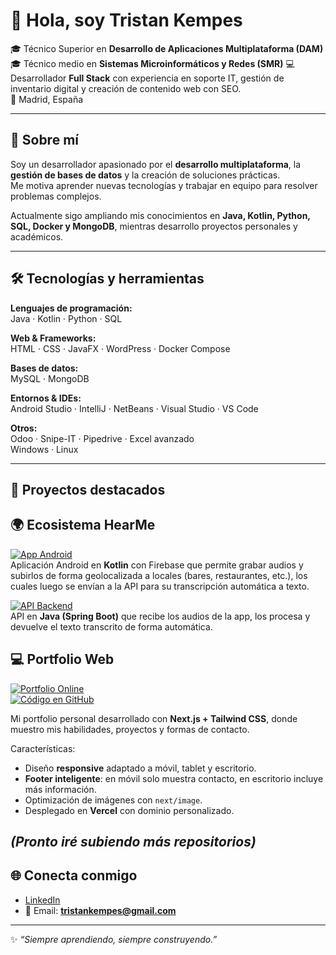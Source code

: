 # 👋 Hola, soy Tristan Kempes

🎓 Técnico Superior en **Desarrollo de Aplicaciones Multiplataforma (DAM)** 
🎓 Técnico medio en **Sistemas Microinformáticos y Redes (SMR)**
💻 Desarrollador **Full Stack** con experiencia en soporte IT, gestión de inventario digital y creación de contenido web con SEO.  
📍 Madrid, España  

---

## 🚀 Sobre mí
Soy un desarrollador apasionado por el **desarrollo multiplataforma**, la **gestión de bases de datos** y la creación de soluciones prácticas.  
Me motiva aprender nuevas tecnologías y trabajar en equipo para resolver problemas complejos.  

Actualmente sigo ampliando mis conocimientos en **Java, Kotlin, Python, SQL, Docker y MongoDB**, mientras desarrollo proyectos personales y académicos.

---

## 🛠️ Tecnologías y herramientas

**Lenguajes de programación:**  
Java · Kotlin · Python · SQL  

**Web & Frameworks:**  
HTML · CSS · JavaFX · WordPress · Docker Compose  

**Bases de datos:**  
MySQL · MongoDB  

**Entornos & IDEs:**  
Android Studio · IntelliJ · NetBeans · Visual Studio · VS Code  

**Otros:**  
Odoo · Snipe-IT · Pipedrive · Excel avanzado  
Windows · Linux  

---

## 📂 Proyectos destacados

## 🌍 Ecosistema HearMe

[![App Android](https://img.shields.io/badge/HearMe-App-blue?logo=android)](https://github.com/tristank-fullstack/HearMe)  
Aplicación Android en **Kotlin** con Firebase que permite grabar audios y subirlos de forma geolocalizada a locales (bares, restaurantes, etc.), los cuales luego se envían a la API para su transcripción automática a texto.

[![API Backend](https://img.shields.io/badge/HearMe-API-green?logo=java)](https://github.com/tristank-fullstack/HearMe-API)  
API en **Java (Spring Boot)** que recibe los audios de la app, los procesa y devuelve el texto transcrito de forma automática.

## 💻 Portfolio Web

[![Portfolio Online](https://img.shields.io/badge/Portfolio-Web-0f172a?logo=vercel&logoColor=white)](https://portfolio-web-rho-rust.vercel.app)  
[![Código en GitHub](https://img.shields.io/badge/Repo-GitHub-black?logo=github)](https://github.com/tristank-fullstack/Portfolio-web)  

Mi portfolio personal desarrollado con **Next.js + Tailwind CSS**, donde muestro mis habilidades, proyectos y formas de contacto.  

Características:
- Diseño **responsive** adaptado a móvil, tablet y escritorio.  
- **Footer inteligente**: en móvil solo muestra contacto, en escritorio incluye más información.  
- Optimización de imágenes con `next/image`.  
- Desplegado en **Vercel** con dominio personalizado.  


*(Pronto iré subiendo más repositorios)*
---

## 🌐 Conecta conmigo
- [LinkedIn](https://www.linkedin.com/in/tristan-kempes-ares-685270333)  
- 📧 Email: **tristankempes@gmail.com**

---

✨ *“Siempre aprendiendo, siempre construyendo.”*
